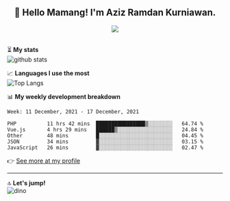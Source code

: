 <h2 align="center">👋 Hello Mamang! I'm Aziz Ramdan Kurniawan.</h2>  
<p align="center">
  <img src="https://komarev.com/ghpvc/?username=azizramdan"> <br><br>
</p>
    
⏳ **My stats**  
![github stats](https://github-readme-stats.vercel.app/api?username=azizramdan&show_icons=true&count_private=true&title_color=000&hide_border=true&hide_title=true)  

📈 **Languages I use the most**  
![Top Langs](https://github-readme-stats.vercel.app/api/top-langs/?username=azizramdan&layout=compact&langs_count=6&hide=tsql&hide_border=true&hide_title=true&exclude_repo=Futsal-Go,Futsal-Go-Admin,Sistem-Informasi-Sensus-Harian-Rawat-Inap)  

📊 **My weekly development breakdown**
<!--START_SECTION:waka-->
```text
Week: 11 December, 2021 - 17 December, 2021

PHP          11 hrs 42 mins  ████████████████▒░░░░░░░░   64.74 % 
Vue.js       4 hrs 29 mins   ██████▒░░░░░░░░░░░░░░░░░░   24.84 % 
Other        48 mins         █░░░░░░░░░░░░░░░░░░░░░░░░   04.45 % 
JSON         34 mins         ▓░░░░░░░░░░░░░░░░░░░░░░░░   03.15 % 
JavaScript   26 mins         ▓░░░░░░░░░░░░░░░░░░░░░░░░   02.47 % 
```
<!--END_SECTION:waka-->
👉 [See more at my profile](https://wakatime.com/@azizramdan)
***
🔝 **Let's jump!**  
![dino](https://raw.githubusercontent.com/azizramdan/azizramdan/master/dino.gif)  
